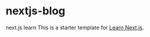 # nextjs-blog
next.js learn
This is a starter template for [Learn Next.js](https://nextjs.org/learn).
